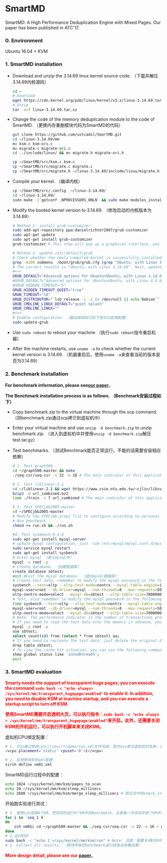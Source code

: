 # SmartMD
SmartMD: A High Performance Deduplication  Engine with Mixed Pages. Our paper has been published in ATC'17.

### 0. Environment
Ubuntu 16.04 + KVM

### 1. SmartMD installation

* Download and unzip the 3.14.69 linux kernel source code. （下载并解压3.14.69内核源码）

  ```bash
  cd ~
  # Download
  wget https://cdn.kernel.org/pub/linux/kernel/v3.x/linux-3.14.69.tar.xz
  # Unzip
  tar -xvf linux-3.14.69.tar.xz
  ```

* Change the code of the memory deduplication module to the code of SmartMD. （更换内存重删模块代码为SmartMD的代码）

  ```bash
  git clone https://github.com/ustcadsl/SmartMD.git
  cd ~/linux-3.14.69/mm
  mv ksm.c ksm-ori.c 
  mv migrate.c migrate-ori.c
  cd ../include/linux/ && mv migrate.h migrate-ori.h
  
  cp ~/SmartMD/src/ksm.c ksm.c
  cp ~/SmartMD/src/migrate.c migrate.c
  cp ~/SmartMD/src/migrate.h ~/linux-3.14.69/include/linux/migrate.h
  ```

* Compile your kernel. （编译内核）

  ```bash
  cp ~/SmartMD/src/.config  ~/linux-3.14.69/ 
  cd ~/linux-3.14.69/ 
  sudo make -j`getconf _NPROCESSORS_ONLN` && sudo make modules_install -j`getconf _NPROCESSORS_ONLN` && sudo make install
  ```

* Modify the booted kernel version to 3.14.69. （修改启动的内核版本为3.14.69）

  ```bash
  # Method 1: install grub-customizer
  sudo add-apt-repository ppa:danielrichter2007/grub-customizer
  sudo apt-get update
  sudo apt-get install grub-customizer
  grub-customizer # This step will pop up a graphical interface, you can choose the kernel version to start first. （这一步会弹出图形界面，可以选择优先启动的内核版本）
  
  # Method 2: update /etc/default/grub
  # Check whether the newly compiled kernel is successfully installed
  grep -A100 submenu  /boot/grub/grub.cfg |grep "Ubuntu, with Linux 3.14.69"
  # The correct results is "Ubuntu, with Linux 3.14.69". Next, update /etc/default/grub with following contents. 如果结果中出现Ubuntu, with Linux 3.14.69则说明内核安装成功，接下来设置启动内核为3.14.69，只需要将内容修改为下面#<<<之间的内容即可。
  #<<<
  GRUB_DEFAULT="Advanced options for Ubuntu>Ubuntu, with Linux 3.14.69"
  #GRUB_DEFAULT="Advanced options for Ubuntu>Ubuntu, with Linux 4.4.0"
  #GRUB_HIDDEN_TIMEOUT="5"
  GRUB_HIDDEN_TIMEOUT_QUIET="true"
  GRUB_TIMEOUT="10"
  GRUB_DISTRIBUTOR="`lsb_release -i -s 2> /dev/null || echo Debian`"
  GRUB_CMDLINE_LINUX_DEFAULT="quiet splash"
  GRUB_CMDLINE_LINUX=""
  #<<<
  # Enable configuration. （最后继续执行如下指令以启用配置）
  sudo update-grub
  ```

* Use `sudo reboot` to reboot your machine （执行`sudo reboot`指令重启机器）

* After the machine restarts, use `uname -a` to check whether the current kernel version is 3.14.69. （机器重启后，使用`uname -a`来查看当前的版本是否为3.14.69）

### 2. Benchmark installation

**For benchmark information, please see[our paper](https://www.usenix.org/conference/atc17/technical-sessions/presentation/guo-fan)**。

**The Benchmark installation process is as follows. （Benchmark安装过程如下）**

* Copy benchmark.zip to the virtual machine through the scp command. （将benchmark.zip通过scp拷贝到虚拟机中）

* Enter your virtual machine and use `unzip -d benchmark.zip` to unzip benchmark.zip. （进入到虚拟机中并使用`unzip -d benchmark.zip`解压test.tar.gz）

* Test benchmarks. （测试Benchmark能否正常运行，不能的话需要安装相应依赖）

  ```bash
  # 1. Test graph500
  cd ~/graph500-master && make
  ./seq-csr/seq-csr -s 22 -e 16 # The main indicator of this application is harmonic_mean_TEPS, the bigger the better. （此应用的主要关注的指标为harmonic_mean_TEPS，越大越好）
  
  # 2. Test liblinear-2.1
  cd ~/liblinear-2.1 && wget https://www.csie.ntu.edu.tw/~cjlin/libsvmtools/datasets/binary/url_combined.bz2
  bzip2 -d url_combined.bz2
  time ./train -s 7 url_combined # The main indicator of this application is the execution time, the shorter the better. （此应用的主要关注指标为运行时长，越短越好）
  
  # 3. Test SPECjbb2005-master
  cd ~/SPECjbb2005-master 
  # Modify the SPECjbb.props file to configure according to personal needs, or you can directly use what we have configured. （首先根据个人需求修改SPECjbb.props文件进行配置，也可以直接用我们已经配置好的）
  # Run benchmark
  chmod +x run.sh && ./run.sh
  
  #4. Test sysbench-0.4.8
  sudo apt-get install mysql-server
  # update mysql configuration, just `vim /etc/mysql/mysql.conf.d/mysqld.cnf` or `vim /etc/mysql/my.cnf` （更新mysql的配置文件/etc/mysql/mysql.conf.d/mysqld.cnf或/etc/mysql/my.cnf）
  sudo service mysql restart
  sudo apt-get install sysbench
  # Enter mysql （进入mysql中）
  mysql -u root -p
  # Create database. （创建数据库）
  create database sbtest;
  exit #Exit the mysql database. （退出mysql数据库）
  # Create test data, remember to modify the mysql password in the following command. （创建测试数据，记得修改下面指令中mysql的密码）
  sysbench --test=oltp --oltp-test-mode=nontrx --mysql-table-engine=innodb --
  mysql-user=root --db-driver=mysql --num-threads=8 --max-requests=5000000 --
  oltp-nontrx-mode=select --mysql-db=sbtest --oltp-table-size=7000000 --oltptable-name=sbtest --mysql-host=127.0.0.1 --mysqlsocket=/var/run/mysqld/mysqld.sock --mysql-password=123 prepare
  # Test, also remember to modify the mysql password in the following command. （进行测试，同样记得修改下面指令中mysql的密码）
  time sysbench --test=oltp --oltp-test-mode=nontrx --mysql-table-engine=innodb --
  mysql-user=root --db-driver=mysql --num-threads=8 --max-requests=5000000 --
  oltp-nontrx-mode=select --mysql-db=sbtest --oltp-table-size=7000000 --oltptable-name=sbtest --mysql-host=127.0.0.1 --mysqlsocket=/var/run/mysqld/mysqld.sock --mysql-password=123 run
  # Note: The performance indicator is the number of transactions processed per second. （注：性能指标为每秒处理的事务数）
  # If you need to read the test data into the memory in advance, you can use the following command.  （如果需要提前将测试数据读入内存，可以使用如下指令）
  mysql -u root -p 
  use sbtest; 
  select count(id) from (select * from sbtest) aa;
  # If you need to recreate the test data, just delete the original data first. （如果需要重新创建测试数据，需要先删除原先的数据）
  drop table sbtest;
  # To view the cache hit situation, you can use the following commands. （查看cache hit情况可以使用如下指令）
  show global status like 'innodb%read%';
  exit 
  ```

### 3. SmartMD evaluation
**<font color='red'>Smarty needs the support of transparent huge pages, you can execute the command `sudo bash -c "echo always> /sys/kernel/mm/transparent_hugepage/enabled"` to enable it. In addition, you need to disable KSM at machine startup,  and you can execute a startup script to turn off KSM.</font>**

**<font color='red'>使用SmartMD需要开启透明大页，可以执行指令：`sudo bash -c "echo always > /sys/kernel/mm/transparent_hugepage/enabled"`来开启。此外，还需要关闭KSM的开机运行，可以执行开机脚本来关闭KSM。</font>**

虚拟机CPU绑定配置：

```bash
# 1. 可以通过修改/etc/libvirt/qemu/xxx.xml文件完成，其中xxx表示虚拟机的名称。比如将vm01的vcpu绑定到物理core 0上，可以第13内容如下，而其他内容无需改动:
<vcpu placement='static' cpuset='0'>1</vcpu> 

# 2. 应用修改好的xml配置
virsh define vm01.xml
```

SmartMD运行过程中的配置：

```bash
echo 1024 >/sys/kernel/mm/ksm/pages_to_scan
echo 20 >/sys/kernel/mm/ksm/sleep_millisecs
echo 2600 >/sys/kernel/mm/ksm/merge_sleep_millisecs # 即论文中的check_interval
```

开始跑实验进行测试：

```bash
# 1. 使用ssh连接4个VM，然后同时运行4个VM中的benchmark，注意每一次测试中各个VM中只运行1个benchmark且各个VM运行相同的benchmark，此处以graph500为例，可以使用类似下面的脚本：
for i in `seq 1 4`
do
	ssh vm0$i cd ~/graph500-master && ./seq-csr/seq-csr -s 22 -e 16 > graph.out
done
# 2.运行KSM
sudo bash -c "echo 1 >/sys/kernel/mm/ksm/run" # Note: 注意：需要关闭KSM开机运行
# 3. Collect all results. （等待所有的benchmark运行结束后收集结果）
```

**<font color='red'>More design detail, please see our [paper](https://www.usenix.org/conference/atc17/technical-sessions/presentation/guo-fan)</font>**。
